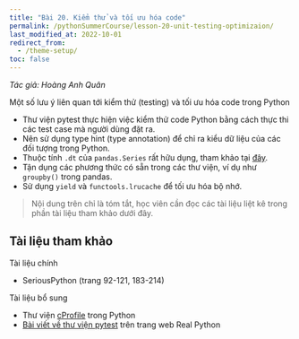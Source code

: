 ```yaml
---
title: "Bài 20. Kiểm thử và tối ưu hóa code"
permalink: /pythonSummerCourse/lesson-20-unit-testing-optimizaion/
last_modified_at: 2022-10-01
redirect_from:
  - /theme-setup/
toc: false
---
```


_Tác giả: Hoàng Anh Quân_

Một số lưu ý liên quan tới kiểm thử (testing) và tối ưu hóa code trong Python

- Thư viện pytest thực hiện việc kiểm thử code Python bằng cách thực thi các test case mà người dùng đặt ra.
- Nên sử dụng type hint (type annotation) để chỉ ra kiểu dữ liệu của các đối tượng trong Python.
- Thuộc tính `.dt` của `pandas.Series` rất hữu dụng, tham khảo tại [đây](https://pandas.pydata.org/docs/user_guide/basics.html).
- Tận dụng các phương thức có sẵn trong các thư viện, ví dụ như `groupby()` trong pandas.
- Sử dụng `yield` và `functools.lrucache` để tối ưu hóa bộ nhớ.

> Nội dung trên chỉ là tóm tắt, học viên cần đọc các tài liệu liệt kê trong phần tài liệu tham khảo dưới đây.

## Tài liệu tham khảo

Tài liệu chính
- SeriousPython (trang 92-121, 183-214)

Tài liệu bổ sung
- Thư viện [cProfile](https://docs.python.org/3/library/profile.html) trong Python
- [Bài viết về thư viện pytest](https://realpython.com/courses/test-driven-development-pytest/) trên trang web Real Python
